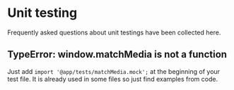 # Unit testing

Frequently asked questions about unit testings have been collected here.

## TypeError: window.matchMedia is not a function

Just add `import '@app/tests/matchMedia.mock';` at the beginning of your test
file. It is already used in some files so just find examples from code.
